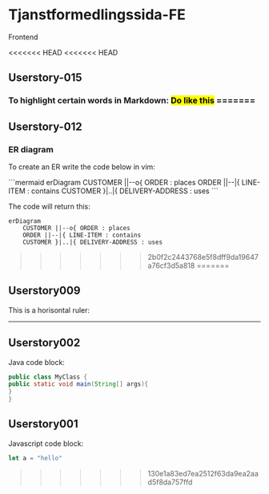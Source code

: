 # Tjanstformedlingssida-FE
Frontend

<<<<<<< HEAD
<<<<<<< HEAD
<h2>Userstory-015</h2>
<h3>To highlight certain words in Markdown:
<mark>Do like this</mark>
=======

## Userstory-012

### ER diagram

To create an ER write the code below in vim:

\```mermaid 
erDiagram
    CUSTOMER ||--o{ ORDER : places
    ORDER ||--|{ LINE-ITEM : contains
    CUSTOMER }|..|{ DELIVERY-ADDRESS : uses
\```

The code will return this:

```mermaid
erDiagram
    CUSTOMER ||--o{ ORDER : places
    ORDER ||--|{ LINE-ITEM : contains
    CUSTOMER }|..|{ DELIVERY-ADDRESS : uses
```



>>>>>>> 2b0f2c2443768e5f8dff9da19647a76cf3d5a818
=======
<h2>Userstory009</h2>

This is a horisontal ruler:
<hr />

<h2>Userstory002</h2>

Java code block:

``` java
public class MyClass {
public static void main(String[] args){
}
}
```

<h2>Userstory001</h2>

Javascript code block:

```javascript
let a = "hello"
```
>>>>>>> 130e1a83ed7ea2512f63da9ea2aad5f8da757ffd

